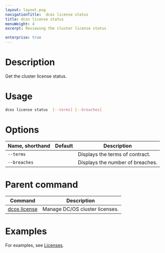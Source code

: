 ```yaml
---
layout: layout.pug
navigationTitle:  dcos license status
title: dcos license status
menuWeight: 4
excerpt: Reviewing the cluster license status

enterprise: true
---
```


# Description
Get the cluster license status.

# Usage

```bash
dcos license status  [--terms] [--breaches]
```

# Options

| Name, shorthand | Default | Description |
|---------|-------------|-------------|
| `--terms`   |             |  Displays the terms of contract. |
| `--breaches`   |             |  Displays the number of breaches. |

# Parent command

| Command | Description |
|---------|-------------|
| [dcos license](/1.11/cli/command-reference/dcos-license/) | Manage DC/OS cluster licenses. |

# Examples
For examples, see [Licenses](/1.11/administering-clusters/licenses/).
